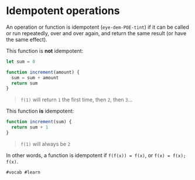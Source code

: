 # Idempotent operations

An operation or function is idempotent (`eye-dem-POE-tint`) if it can be called or run repeatedly,
over and over again, and return the same result (or have the same effect).

This function is **not** idempotent:
```js
let sum = 0

function increment(amount) {
  sum = sum + amount
  return sum
}
```
> `f(1)` will return `1` the first time, then `2`, then `3`...

This function **is** idempotent:
```js
function increment(sum) {
  return sum + 1
}
```
> `f(1)` will always be `2`

In other words, a function is idempotent if `f(f(x)) = f(x)`, or `f(x) = f(x); f(x)`.

    #vocab #learn
